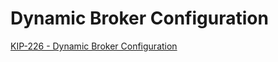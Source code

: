 # Dynamic Broker Configuration

[KIP-226 - Dynamic Broker Configuration](https://cwiki.apache.org/confluence/display/KAFKA/KIP-226+-+Dynamic+Broker+Configuration)
